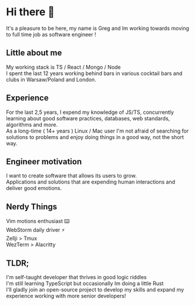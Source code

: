 # Hi there 👋
It's a pleasure to be here, my name is Greg and Im working towards moving to full time job as software engineer !

## Little about me

My working stack is TS / React / Mongo / Node<br>
I spent the last 12 years working behind bars in various cocktail bars and clubs in Warsaw/Poland and London.

## Experience
For the last 2,5 years, I expend my knowledge of JS/TS, concurrently learning about good software practices, databases, web standards, algorithms and more.<br>
As a long-time ( 14+ years ) Linux / Mac user I'm not afraid of searching for solutions to problems and enjoy doing things in a good way, not the short way.

## Engineer motivation
I want to create software that allows its users to grow.<br>
Applications and solutions that are expending human interactions and deliver good emotions. 

## Nerdy Things

Vim motions enthusiast ⌨️<br>
WebStorm daily driver ⚡<br>
Zellji > Tmux<br>
WezTerm > Alacritty

## TLDR;
I'm self-taught developer that thrives in good logic riddles<br>
I'm still learning TypeScript but occasionally Im doing a little Rust<br>
I'll gladly join an open-source project to develop my skills and expand my experience working with more senior developers!
